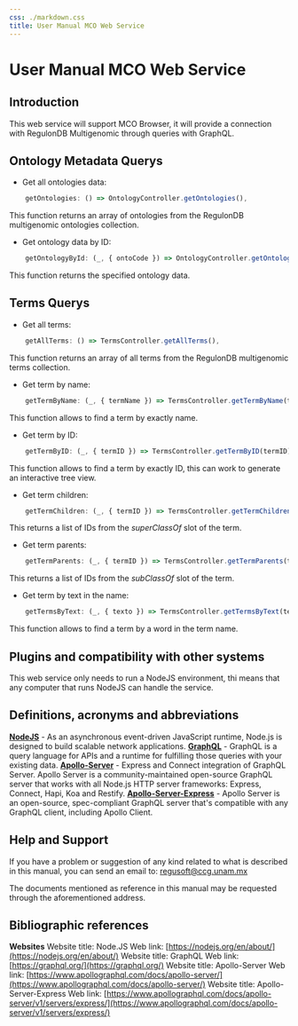 ```yaml
---
css: ./markdown.css
title: User Manual MCO Web Service
---
```


# User Manual MCO Web Service

## Introduction

This web service will support MCO Browser, it will provide a connection with RegulonDB Multigenomic through queries with GraphQL.

## Ontology Metadata Querys

- Get all ontologies data:

```JavaScript
    getOntologies: () => OntologyController.getOntologies(),
```

This function returns an array of ontologies from the RegulonDB multigenomic ontologies collection.

- Get ontology data by ID:

```JavaScript
    getOntologyById: (_, { ontoCode }) => OntologyController.getOntologyById(ontoCode),
```

This function returns the specified ontology data.

## Terms Querys

- Get all terms:

```JavaScript
    getAllTerms: () => TermsController.getAllTerms(),
```

This function returns an array of all terms from the RegulonDB multigenomic terms collection.

- Get term by name:

```JavaScript
    getTermByName: (_, { termName }) => TermsController.getTermByName(termName),
```

This function allows to find a term by exactly name.

- Get term by ID:

```JavaScript
    getTermByID: (_, { termID }) => TermsController.getTermByID(termID),
```

This function allows to find a term by exactly ID, this can work to generate an interactive tree view.

- Get term children:

```JavaScript
    getTermChildren: (_, { termID }) => TermsController.getTermChildren(termID),
```

This returns a list of IDs from the _superClassOf_ slot of the term.

- Get term parents:

```JavaScript
    getTermParents: (_, { termID }) => TermsController.getTermParents(termID),
```

This returns a list of IDs from the _subClassOf_ slot of the term.

- Get term by text in the name:

```JavaScript
    getTermsByText: (_, { texto }) => TermsController.getTermsByText(texto),
```

This function allows to find a term by a word in the term name.

## Plugins and compatibility with other systems

This web service only needs to run a NodeJS environment, thi means that any computer that runs NodeJS can handle the service.

## Definitions, acronyms and abbreviations

**[NodeJS](https://nodejs.org/en/about/)** - As an asynchronous event-driven JavaScript runtime, Node.js is designed to build scalable network applications.
**[GraphQL](https://graphql.org/)** - GraphQL is a query language for APIs and a runtime for fulfilling those queries with your existing data.
**[Apollo-Server](https://www.apollographql.com/docs/apollo-server/)** - Express and Connect integration of GraphQL Server. Apollo Server is a community-maintained open-source GraphQL server that works with all Node.js HTTP server frameworks: Express, Connect, Hapi, Koa and Restify.
**[Apollo-Server-Express](https://www.apollographql.com/docs/apollo-server/v1/servers/express/)** - Apollo Server is an open-source, spec-compliant GraphQL server that's compatible with any GraphQL client, including Apollo Client.

## Help and Support

If you have a problem or suggestion of any kind related to what is described in this manual, you can send an email to: [regusoft@ccg.unam.mx](mailto:regusoft@ccg.unam.mx)

The documents mentioned as reference in this manual may be requested through the aforementioned address.

## Bibliographic references

**Websites**
Website title: Node.JS
Web link: [https://nodejs.org/en/about/](https://nodejs.org/en/about/)
Website title: GraphQL
Web link: [https://graphql.org/](https://graphql.org/)
Website title: Apollo-Server
Web link: [https://www.apollographql.com/docs/apollo-server/](https://www.apollographql.com/docs/apollo-server/)
Website title: Apollo-Server-Express
Web link: [https://www.apollographql.com/docs/apollo-server/v1/servers/express/](https://www.apollographql.com/docs/apollo-server/v1/servers/express/)

<!---
HISTORIAL DE REVISIONES

**Fecha:** [dd/mm/aaaa]
**Versión:** [##.#]
**Descripción:** [Indicar los cambios que se realizaron en el documento]
**Realizado por: ** [Nombre de la persona que realice los cambios]
**Estado:**[Revisión <Trabajado,  Verificado>, Estable **<**Vo.Bo, Validado>]
[Repetir esta sección por cada versión que se realice en el documento]
-->

